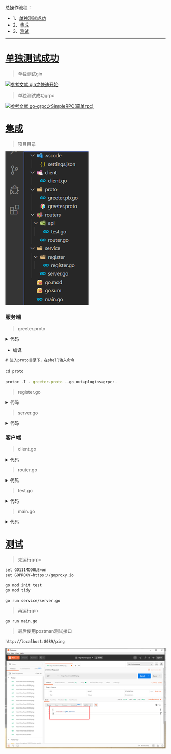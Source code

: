 总操作流程：
- 1、[单独测试成功](#go-01)
- 2、[集成](#go-02)
- 3、[测试](#go-03)


***

# <a name="go-01" href="#" >单独测试成功</a>

> 单独测试gin

[![](https://img.shields.io/badge/参考文献-gin之快速开始-yellow.svg "参考文献 gin之快速开始")](https://github.com/OurNotes/CCN/blob/master/06.%E5%90%8E%E5%8F%B0/04.go/02.go%E4%B9%8B%E6%A1%86%E6%9E%B6/01.go%E4%B9%8Bweb%E6%A1%86%E6%9E%B6%EF%BC%9Agin/01.gin%E4%B9%8B%E5%BF%AB%E9%80%9F%E5%BC%80%E5%A7%8B.md)

> 单独测试成功grpc

[![](https://img.shields.io/badge/参考文献-go--grpc之SimpleRPC(简单rpc)-yellow.svg "参考文献 go-grpc之SimpleRPC(简单rpc)")](https://github.com/OurNotes/CCN/blob/master/06.%E5%90%8E%E5%8F%B0/04.go/02.go%E4%B9%8B%E6%A1%86%E6%9E%B6/02.go%E4%B9%8B%E5%BE%AE%E6%9C%8D%E5%8A%A1%E6%9E%B6%E6%9E%84%EF%BC%9Agrpc/01.go-grpc%E4%B9%8BSimple%20RPC(%E7%AE%80%E5%8D%95rpc).md)

# <a name="go-02" href="#" >集成</a>

> 项目目录

![](image/1-1.png)


### 服务端

> greeter.proto

<details>
<summary>代码</summary>

```go
syntax = "proto3";

package proto;

service SearchService {
    rpc Search(SearchRequest) returns (SearchResponse) {}
}

message SearchRequest {
    string request = 1;
}

message SearchResponse {
    string response = 1;
}
```

</details>

- 编译

```js
# 进入proto目录下，在shell输入命令

cd proto

protoc -I . greeter.proto --go_out=plugins=grpc:.
```


> register.go

<details>
<summary>代码</summary>

```go
/*
 * @Descripttion: 服务端的接口和注册
 * @version: 0.1
 * @Author: DK_Li
 * @Date: 2020-02-10 15:23:04
 * @LastEditors  : DK_Li
 * @LastEditTime : 2020-02-11 22:10:41
 */

package register
 
import (
	"context"
	"google.golang.org/grpc"
	proto "test/proto"
 
)

type SearchService struct{}

/**
 * @description: 服务端的接口
 * @param {type} 
 * @return: 
 */
func (s *SearchService) Search(ctx context.Context, r *proto.SearchRequest) (*proto.SearchResponse, error) {
	return &proto.SearchResponse{Response: r.GetRequest() + " Server"}, nil
}

/**
 * @description: 服务端的注册
 * @param {type} 
 * @return: 
 */
func ServiceReg(server *grpc.Server)  {
	proto.RegisterSearchServiceServer(server,&SearchService{})

}
```

</details>

> server.go

<details>
<summary>代码</summary>

```go
/*
 * @Descripttion: 服务端的启动文件
 * @version: 0.1
 * @Author: DK_Li
 * @Date: 2020-02-10 14:47:35
 * @LastEditors  : DK_Li
 * @LastEditTime : 2020-02-11 22:06:59
 */

package main
 
import (
	"log"
	"net"
	"google.golang.org/grpc"
	"google.golang.org/grpc/reflection"
	"test/service/register"
)


const PORT = "8080"

func main() {
	//创建 Listen，监听 TCP 端口
	lis, err := net.Listen("tcp", ":"+PORT)
	if err != nil {
		log.Fatalf("net.Listen err: %v", err)
	}
	//创建 gRPC Server 对象
	server := grpc.NewServer()
	//将 SearchService注册到 gRPC Server 的内部注册中心
	register.ServiceReg(server)
	// Register reflection service on gRPC server.
	reflection.Register(server)
	if err := server.Serve(lis); err != nil {
		log.Fatalf("failed to serve: %v", err)
	}
}
```

</details>


### 客户端

> client.go

<details>
<summary>代码</summary>

```go
/*
 * @Descripttion: grpc的客户端连接服务端复用方法
 * @version: 0.1
 * @Author: DK_Li
 * @Date: 2020-02-11 18:39:15
 * @LastEditors  : DK_Li
 * @LastEditTime : 2020-02-12 14:48:05
 */

 package client

 import (
	 "google.golang.org/grpc"
	 "sync"
	 "sync/atomic"
	 "unsafe"
	 proto "test/proto"
 )
  
 var (
	 globalClientConn unsafe.Pointer
	 lck              sync.Mutex
 )
 
 /**
  * @description: 创建 SearchService 的客户端对象
  * @param {type} 
  * @return: 
  */
 func GetGrpcClient(target string) (proto.SearchServiceClient, error) {  //返回需要的client
	 conn, err := GetGrpcConn(target)
	 if err != nil {
		 return (proto.SearchServiceClient)(nil), err
	 }
	 return proto.NewSearchServiceClient(conn), nil  //此处调用pb.go文件中生成的创建client的方法
 }
 
 
 func GetGrpcConn(target string) (*grpc.ClientConn, error) {
	 if atomic.LoadPointer(&globalClientConn) != nil {
		 return (*grpc.ClientConn)(globalClientConn), nil
	 }
	 lck.Lock()
	 defer lck.Unlock()
	 if atomic.LoadPointer(&globalClientConn) != nil { //double check
		 return (*grpc.ClientConn)(globalClientConn), nil
	 }
	 cli, err := NewGrpcConn(target)
	 if err != nil {
		 return nil, err
	 }
	 atomic.StorePointer(&globalClientConn, unsafe.Pointer(cli))
	 return cli, nil
 }
 
 /**
  * @description: 连接服务端
  * @param {type} 
  * @return: 
  */
 func NewGrpcConn(target string) (*grpc.ClientConn,error){
	 conn, err := grpc.Dial(target, grpc.WithInsecure())
	 if err != nil {
		 return nil, err
	 }
	 return conn, err
 }

```

</details>

> router.go

<details>
<summary>代码</summary>

```go

/*
 * @Descripttion: gin的路由
 * @version: 0.1
 * @Author: DK_Li
 * @Date: 2020-02-10 16:15:52
 * @LastEditors  : DK_Li
 * @LastEditTime : 2020-02-11 22:04:48
 */

package routers
 
import (
    "github.com/gin-gonic/gin"
    . "test/routers/api"
)
 
func InitRouter() *gin.Engine {
    router := gin.Default()
 
    router.GET("/test", Test)
 
    return router
}
```

</details>


> test.go

<details>
<summary>代码</summary>

```go
/*
 * @Descripttion: gin的api
 * @version: 0.1
 * @Author: DK_Li
 * @Date: 2020-02-10 16:16:16
 * @LastEditors  : DK_Li
 * @LastEditTime : 2020-02-11 22:04:23
 */

package api

import (
	"log"
	"context"
	"net/http"
	"github.com/gin-gonic/gin"
	proto "test/proto"
	cs "test/client"
)

/**
 * @description: 客户端与服务端进行数据交互
 * @param {type} 
 * @return: 
 */
func Test(c *gin.Context) {
	client,err := cs.GetGrpcClient(":8080")
	if err != nil {
		log.Fatalf("client.Search err: %v", err)
	}
	resp, err := client.Search(context.Background(), &proto.SearchRequest{
		Request: "gRPC",
	})
	if err != nil {
		log.Fatalf("client.Search err: %v", err)
		c.JSON(http.StatusOK, gin.H{                                                 
            "code":    -1,
            "message": "抱歉未找到相关信息",
        })
        return
	}

	c.JSON(200, gin.H{
		"result": resp.GetResponse(),
	})
}

```

</details>

> main.go

<details>
<summary>代码</summary>

```go
/*
 * @Descripttion: 客户端的启动文件
 * @version: 0.1
 * @Author: DK_Li
 * @Date: 2020-02-10 16:17:26
 * @LastEditors  : DK_Li
 * @LastEditTime : 2020-02-11 22:07:19
 */

package main

import (
	"log"
	"test/routers"
)

func main() {

	
	router := routers.InitRouter()
	// 启动并监听8089端口
	if err := router.Run(":8089"); err != nil {
		log.Fatalf("could not run server: %v", err)
	}

}


```

</details>

# <a name="go-03" href="#" >测试</a>

> 先运行grpc

```
set GO111MODULE=on
set GOPROXY=https://goproxy.io

go mod init test
go mod tidy

go run service/server.go
```

> 再运行gin

```
go run main.go
```


> 最后使用postman测试接口

```
http://localhost:8089/ping
```

![](image/1-2.png)
